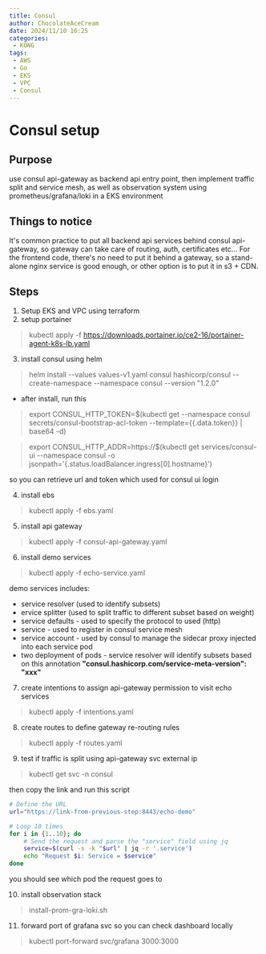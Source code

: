 ```yaml
---
title: Consul
author: ChocolateAceCream
date: 2024/11/10 16:25
categories:
 - KONG
tags:
 - AWS
 - Go
 - EKS
 - VPC
 - Consul
---
```


# Consul setup

## Purpose
use consul api-gateway as backend api entry point, then implement traffic split and service mesh, as well as observation system using prometheus/grafana/loki in a EKS environment
## Things to notice
It's common practice to put all backend api services behind consul api-gateway, so gateway can take care of routing, auth, certificates etc...
For the frontend code, there's no need to put it behind a gateway, so a stand-alone nginx service is good enough, or other option is to put it in s3 + CDN.
## Steps
1. Setup EKS and VPC using terraform
2. setup portainer
> kubectl apply -f https://downloads.portainer.io/ce2-16/portainer-agent-k8s-lb.yaml
3. install consul using helm
> helm install --values values-v1.yaml consul hashicorp/consul --create-namespace --namespace consul --version "1.2.0"
- after install, run this
> export CONSUL_HTTP_TOKEN=$(kubectl get --namespace consul secrets/consul-bootstrap-acl-token --template={{.data.token}} | base64 -d)

>export CONSUL_HTTP_ADDR=https://$(kubectl get services/consul-ui --namespace consul -o jsonpath='{.status.loadBalancer.ingress[0].hostname}')

so you can retrieve url and token which used for consul ui login

4. install ebs
> kubectl apply -f ebs.yaml
5. install api gateway
> kubectl apply -f consul-api-gateway.yaml
6. install demo services
> kubectl apply -f echo-service.yaml

demo services includes:
- service resolver (used to identify subsets)
- ervice splitter (used to split traffic to different subset based on weight)
- service defaults - used to specify the  protocol to used (http)
- service - used to register in consul service mesh
- service account - used by consul to manage the sidecar proxy injected into each service pod
- two deployment of pods - service resolver will identify subsets based on this annotation **"consul.hashicorp.com/service-meta-version": "xxx"**

7. create intentions to assign api-gateway permission to visit echo services
> kubectl apply -f intentions.yaml

8. create routes to define gateway re-routing rules
> kubectl apply -f routes.yaml

9. test if traffic is split using api-gateway svc external ip
> kubectl get svc -n consul

then copy the link and run this script
```bash
# Define the URL
url="https://link-from-previous-step:8443/echo-demo"

# Loop 10 times
for i in {1..10}; do
    # Send the request and parse the "service" field using jq
    service=$(curl -s -k "$url" | jq -r '.service')
    echo "Request $i: Service = $service"
done
```

you should see which pod the request goes to

10. install observation stack
> install-prom-gra-loki.sh

11. forward port of grafana svc so you can check dashboard locally
> kubectl port-forward svc/grafana 3000:3000